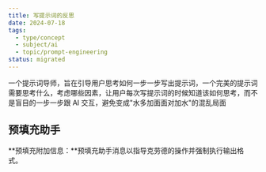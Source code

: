 ```yaml
---
title: 写提示词的反思
date: 2024-07-18
tags:
  - type/concept
  - subject/ai
  - topic/prompt-engineering
status: migrated
---
```


一个提示词导师，旨在引导用户思考如何一步一步写出提示词，一个完美的提示词需要思考什么，考虑哪些因素，让用户每次写提示词的时候知道该如何思考，而不是盲目的一步一步跟 AI 交互，避免变成"水多加面面对加水"的混乱局面

## 预填充助手
**预填充附加信息：**预填充助手消息以指导克劳德的操作并强制执行输出格式。 